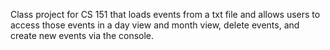 Class project for CS 151 that loads events from a txt file and allows users to access those events in a day view and month view, delete events, and create new events via the console. 